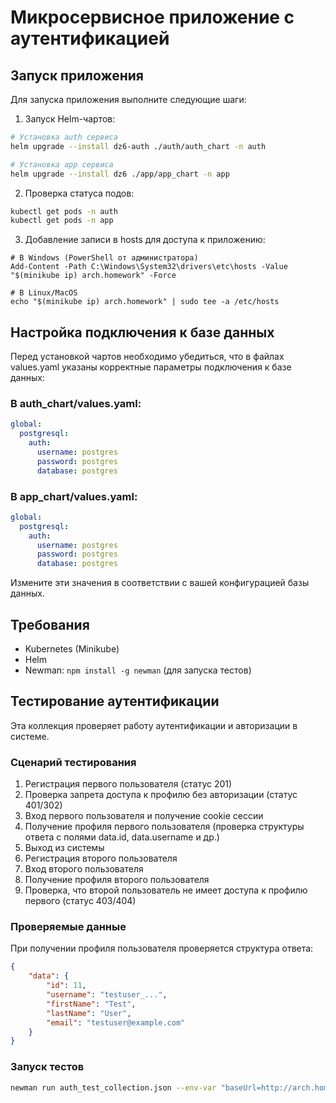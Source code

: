 # Микросервисное приложение с аутентификацией

## Запуск приложения

Для запуска приложения выполните следующие шаги:

1. Запуск Helm-чартов:
```bash
# Установка auth сервиса
helm upgrade --install dz6-auth ./auth/auth_chart -n auth

# Установка app сервиса
helm upgrade --install dz6 ./app/app_chart -n app
```

2. Проверка статуса подов:
```bash
kubectl get pods -n auth
kubectl get pods -n app
```

3. Добавление записи в hosts для доступа к приложению:
```
# В Windows (PowerShell от администратора)
Add-Content -Path C:\Windows\System32\drivers\etc\hosts -Value "$(minikube ip) arch.homework" -Force

# В Linux/MacOS
echo "$(minikube ip) arch.homework" | sudo tee -a /etc/hosts
```

## Настройка подключения к базе данных

Перед установкой чартов необходимо убедиться, что в файлах values.yaml указаны корректные параметры подключения к базе данных:

### В auth_chart/values.yaml:
```yaml
global:
  postgresql:
    auth:
      username: postgres
      password: postgres
      database: postgres
```

### В app_chart/values.yaml:
```yaml
global:
  postgresql:
    auth:
      username: postgres
      password: postgres
      database: postgres
```

Измените эти значения в соответствии с вашей конфигурацией базы данных.

## Требования

- Kubernetes (Minikube)
- Helm
- Newman: `npm install -g newman` (для запуска тестов)

## Тестирование аутентификации

Эта коллекция проверяет работу аутентификации и авторизации в системе.

### Сценарий тестирования

1. Регистрация первого пользователя (статус 201)
2. Проверка запрета доступа к профилю без авторизации (статус 401/302)
3. Вход первого пользователя и получение cookie сессии
4. Получение профиля первого пользователя (проверка структуры ответа с полями data.id, data.username и др.)
5. Выход из системы
6. Регистрация второго пользователя
7. Вход второго пользователя 
8. Получение профиля второго пользователя
9. Проверка, что второй пользователь не имеет доступа к профилю первого (статус 403/404)

### Проверяемые данные

При получении профиля пользователя проверяется структура ответа:
```json
{
    "data": {
        "id": 11,
        "username": "testuser_...",
        "firstName": "Test",
        "lastName": "User",
        "email": "testuser@example.com"
    }
}
```

### Запуск тестов

```bash
newman run auth_test_collection.json --env-var "baseUrl=http://arch.homework"
``` 